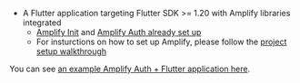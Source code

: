 * A Flutter application targeting Flutter SDK >= 1.20 with Amplify libraries integrated
    * [Amplify Init](https://docs.amplify.aws/lib/project-setup/create-application/q/platform/flutter) and [Amplify Auth already set up](https://docs.amplify.aws/lib/auth/getting-started/q/platform/flutter)
    * For insturctions on how to set up Amplify, please follow the [project setup walkthrough](~/lib/project-setup/create-application.md)
    

You can see [an example Amplify Auth + Flutter application here](https://github.com/aws-amplify/amplify-flutter/tree/master/packages/amplify_storage_s3/example).
